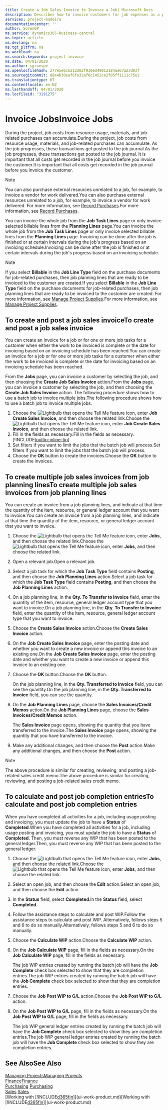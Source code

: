 ```yaml
---
title: Create a Job Sales Invoice to Invoice a Job| Microsoft Docs
description: Describes how to invoice customers for job expenses as a project progresses.
services: project-madeira
documentationcenter: ''
author: SorenGP
ms.service: dynamics365-business-central
ms.topic: article
ms.devlang: na
ms.tgt_pltfrm: na
ms.workload: na
ms.search.keywords: project invoice
ms.date: 04/01/2020
ms.author: sgroespe
ms.openlocfilehash: 277e5e6cb212202f930ed49012184aa67a23d03f
ms.sourcegitcommit: 88e4b30eaf6fa32af0c1452ce2f85ff1111c75e2
ms.translationtype: HT
ms.contentlocale: en-NZ
ms.lasthandoff: 04/01/2020
ms.locfileid: "3191275"
---
```

# <a name="invoice-jobs"></a><span data-ttu-id="c32db-103">Invoice Jobs</span><span class="sxs-lookup"><span data-stu-id="c32db-103">Invoice Jobs</span></span>
<span data-ttu-id="c32db-104">During the project, job costs from resource usage, materials, and job-related purchases can accumulate.</span><span class="sxs-lookup"><span data-stu-id="c32db-104">During the project, job costs from resource usage, materials, and job-related purchases can accumulate.</span></span> <span data-ttu-id="c32db-105">As the job progresses, these transactions get posted to the job journal.</span><span class="sxs-lookup"><span data-stu-id="c32db-105">As the job progresses, these transactions get posted to the job journal.</span></span> <span data-ttu-id="c32db-106">It is important that all costs get recorded in the job journal before you invoice the customer.</span><span class="sxs-lookup"><span data-stu-id="c32db-106">It is important that all costs get recorded in the job journal before you invoice the customer.</span></span>

> [!NOTE]
> <span data-ttu-id="c32db-107">You can also purchase external resources unrelated to a job, for example, to invoice a vendor for work delivered.</span><span class="sxs-lookup"><span data-stu-id="c32db-107">You can also purchase external resources unrelated to a job, for example, to invoice a vendor for work delivered.</span></span> <span data-ttu-id="c32db-108">For more information, see [Record Purchases](purchasing-how-record-purchases.md).</span><span class="sxs-lookup"><span data-stu-id="c32db-108">For more information, see [Record Purchases](purchasing-how-record-purchases.md).</span></span>

<span data-ttu-id="c32db-109">You can invoice the whole job from the **Job Task Lines** page or only invoice selected billable lines from the **Planning Lines** page.</span><span class="sxs-lookup"><span data-stu-id="c32db-109">You can invoice the whole job from the **Job Task Lines** page or only invoice selected billable lines from the **Planning Lines** page.</span></span> <span data-ttu-id="c32db-110">Invoicing can be done after the job is finished or at certain intervals during the job's progress based on an invoicing schedule.</span><span class="sxs-lookup"><span data-stu-id="c32db-110">Invoicing can be done after the job is finished or at certain intervals during the job's progress based on an invoicing schedule.</span></span>

> [!NOTE]  
>   <span data-ttu-id="c32db-111">If you select **Billable** in the **Job Line Type** field on the purchase documents for job-related purchases, then job planning lines that are ready to be invoiced to the customer are created.</span><span class="sxs-lookup"><span data-stu-id="c32db-111">If you select **Billable** in the **Job Line Type** field on the purchase documents for job-related purchases, then job planning lines that are ready to be invoiced to the customer are created.</span></span> <span data-ttu-id="c32db-112">For more information, see [Manage Project Supplies](projects-how-manage-project-supplies.md).</span><span class="sxs-lookup"><span data-stu-id="c32db-112">For more information, see [Manage Project Supplies](projects-how-manage-project-supplies.md).</span></span>

## <a name="to-create-and-post-a-job-sales-invoice"></a><span data-ttu-id="c32db-113">To create and post a job sales invoice</span><span class="sxs-lookup"><span data-stu-id="c32db-113">To create and post a job sales invoice</span></span>
<span data-ttu-id="c32db-114">You can create an invoice for a job or for one or more job tasks for a customer when either the work to be invoiced is complete or the date for invoicing based on an invoicing schedule has been reached.</span><span class="sxs-lookup"><span data-stu-id="c32db-114">You can create an invoice for a job or for one or more job tasks for a customer when either the work to be invoiced is complete or the date for invoicing based on an invoicing schedule has been reached.</span></span>

<span data-ttu-id="c32db-115">From the **Jobs** page, you can invoice a customer by selecting the job, and then choosing the **Create Job Sales Invoice** action.</span><span class="sxs-lookup"><span data-stu-id="c32db-115">From the **Jobs** page, you can invoice a customer by selecting the job, and then choosing the **Create Job Sales Invoice** action.</span></span> <span data-ttu-id="c32db-116">The following procedure shows how to use a batch job to invoice multiple jobs.</span><span class="sxs-lookup"><span data-stu-id="c32db-116">The following procedure shows how to use a batch job to invoice multiple jobs.</span></span>  

1. <span data-ttu-id="c32db-117">Choose the ![Lightbulb that opens the Tell Me feature](media/ui-search/search_small.png "Tell me what you want to do") icon, enter **Job Create Sales Invoice**, and then choose the related link.</span><span class="sxs-lookup"><span data-stu-id="c32db-117">Choose the ![Lightbulb that opens the Tell Me feature](media/ui-search/search_small.png "Tell me what you want to do") icon, enter **Job Create Sales Invoice**, and then choose the related link.</span></span>  
2. <span data-ttu-id="c32db-118">Fill in the fields as necessary.</span><span class="sxs-lookup"><span data-stu-id="c32db-118">Fill in the fields as necessary.</span></span> [!INCLUDE[tooltip-inline-tip](includes/tooltip-inline-tip_md.md)]
3. <span data-ttu-id="c32db-119">Set filters if you want to limit the jobs that the batch job will process.</span><span class="sxs-lookup"><span data-stu-id="c32db-119">Set filters if you want to limit the jobs that the batch job will process.</span></span>
4. <span data-ttu-id="c32db-120">Choose the **OK** button to create the invoices.</span><span class="sxs-lookup"><span data-stu-id="c32db-120">Choose the **OK** button to create the invoices.</span></span>  

## <a name="to-create-multiple-job-sales-invoices-from-job-planning-lines"></a><span data-ttu-id="c32db-121">To create multiple job sales invoices from job planning lines</span><span class="sxs-lookup"><span data-stu-id="c32db-121">To create multiple job sales invoices from job planning lines</span></span>
<span data-ttu-id="c32db-122">You can create an invoice from a job planning lines, and indicate at that time the quantity of the item, resource, or general ledger account that you want to invoice.</span><span class="sxs-lookup"><span data-stu-id="c32db-122">You can create an invoice from a job planning lines, and indicate at that time the quantity of the item, resource, or general ledger account that you want to invoice.</span></span>

1. <span data-ttu-id="c32db-123">Choose the ![Lightbulb that opens the Tell Me feature](media/ui-search/search_small.png "Tell me what you want to do") icon, enter **Jobs**, and then choose the related link.</span><span class="sxs-lookup"><span data-stu-id="c32db-123">Choose the ![Lightbulb that opens the Tell Me feature](media/ui-search/search_small.png "Tell me what you want to do") icon, enter **Jobs**, and then choose the related link.</span></span>
2. <span data-ttu-id="c32db-124">Open a relevant job.</span><span class="sxs-lookup"><span data-stu-id="c32db-124">Open a relevant job.</span></span>
3. <span data-ttu-id="c32db-125">Select a job task for which the **Job Task Type** field contains **Posting**, and then choose the **Job Planning Lines** action.</span><span class="sxs-lookup"><span data-stu-id="c32db-125">Select a job task for which the **Job Task Type** field contains **Posting**, and then choose the **Job Planning Lines** action.</span></span>  
4. <span data-ttu-id="c32db-126">On a job planning line, in the **Qty. To Transfer to Invoice** field, enter the quantity of the item, resource, general ledger account type that you want to invoice.</span><span class="sxs-lookup"><span data-stu-id="c32db-126">On a job planning line, in the **Qty. To Transfer to Invoice** field, enter the quantity of the item, resource, general ledger account type that you want to invoice.</span></span>  
5. <span data-ttu-id="c32db-127">Choose the **Create Sales Invoice** action.</span><span class="sxs-lookup"><span data-stu-id="c32db-127">Choose the **Create Sales Invoice** action.</span></span>
6. <span data-ttu-id="c32db-128">On the **Job Create Sales Invoice** page, enter the posting date and whether you want to create a new invoice or append this invoice to an existing one.</span><span class="sxs-lookup"><span data-stu-id="c32db-128">On the **Job Create Sales Invoice** page, enter the posting date and whether you want to create a new invoice or append this invoice to an existing one.</span></span>
7. <span data-ttu-id="c32db-129">Choose the **OK** button.</span><span class="sxs-lookup"><span data-stu-id="c32db-129">Choose the **OK** button.</span></span>  

    <span data-ttu-id="c32db-130">On the job planning line, in the **Qty. Transferred to Invoice** field, you can see the quantity.</span><span class="sxs-lookup"><span data-stu-id="c32db-130">On the job planning line, in the **Qty. Transferred to Invoice** field, you can see the quantity.</span></span>
8. <span data-ttu-id="c32db-131">On the **Job Planning Lines** page, choose the **Sales Invoices/Credit Memos** action.</span><span class="sxs-lookup"><span data-stu-id="c32db-131">On the **Job Planning Lines** page, choose the **Sales Invoices/Credit Memos** action.</span></span>

    <span data-ttu-id="c32db-132">The **Sales Invoice** page opens, showing the quantity that you have transferred to the invoice.</span><span class="sxs-lookup"><span data-stu-id="c32db-132">The **Sales Invoice** page opens, showing the quantity that you have transferred to the invoice.</span></span>  
9. <span data-ttu-id="c32db-133">Make any additional changes, and then choose the **Post** action.</span><span class="sxs-lookup"><span data-stu-id="c32db-133">Make any additional changes, and then choose the **Post** action.</span></span>

> [!NOTE]  
>   <span data-ttu-id="c32db-134">The above procedure is similar for creating, reviewing, and posting a job-related sales credit memo.</span><span class="sxs-lookup"><span data-stu-id="c32db-134">The above procedure is similar for creating, reviewing, and posting a job-related sales credit memo.</span></span>

## <a name="to-calculate-and-post-job-completion-entries"></a><span data-ttu-id="c32db-135">To calculate and post job completion entries</span><span class="sxs-lookup"><span data-stu-id="c32db-135">To calculate and post job completion entries</span></span>
<span data-ttu-id="c32db-136">When you have completed all activities for a job, including usage posting and invoicing, you must update the job to have a **Status** of **Completed**.</span><span class="sxs-lookup"><span data-stu-id="c32db-136">When you have completed all activities for a job, including usage posting and invoicing, you must update the job to have a **Status** of **Completed**.</span></span> <span data-ttu-id="c32db-137">Then, you must reverse any WIP that has been posted to the general ledger.</span><span class="sxs-lookup"><span data-stu-id="c32db-137">Then, you must reverse any WIP that has been posted to the general ledger.</span></span>

1. <span data-ttu-id="c32db-138">Choose the ![Lightbulb that opens the Tell Me feature](media/ui-search/search_small.png "Tell me what you want to do") icon, enter **Jobs**, and then choose the related link.</span><span class="sxs-lookup"><span data-stu-id="c32db-138">Choose the ![Lightbulb that opens the Tell Me feature](media/ui-search/search_small.png "Tell me what you want to do") icon, enter **Jobs**, and then choose the related link.</span></span>  
2. <span data-ttu-id="c32db-139">Select an open job, and then choose the **Edit** action.</span><span class="sxs-lookup"><span data-stu-id="c32db-139">Select an open job, and then choose the **Edit** action.</span></span>
3. <span data-ttu-id="c32db-140">In the **Status** field, select **Completed**.</span><span class="sxs-lookup"><span data-stu-id="c32db-140">In the **Status** field, select **Completed**.</span></span>
4. <span data-ttu-id="c32db-141">Follow the assistance steps to calculate and post WIP.</span><span class="sxs-lookup"><span data-stu-id="c32db-141">Follow the assistance steps to calculate and post WIP.</span></span> <span data-ttu-id="c32db-142">Alternatively, follows steps 5 and 6 to do so manually.</span><span class="sxs-lookup"><span data-stu-id="c32db-142">Alternatively, follows steps 5 and 6 to do so manually.</span></span>  
5. <span data-ttu-id="c32db-143">Choose the **Calculate WIP** action.</span><span class="sxs-lookup"><span data-stu-id="c32db-143">Choose the **Calculate WIP** action.</span></span>
6. <span data-ttu-id="c32db-144">On the **Job Calculate WIP** page, fill in the fields as necessary.</span><span class="sxs-lookup"><span data-stu-id="c32db-144">On the **Job Calculate WIP** page, fill in the fields as necessary.</span></span>  

     <span data-ttu-id="c32db-145">The job WIP entries created by running the batch job will have the **Job Complete** check box selected to show that they are completion entries.</span><span class="sxs-lookup"><span data-stu-id="c32db-145">The job WIP entries created by running the batch job will have the **Job Complete** check box selected to show that they are completion entries.</span></span>  
7. <span data-ttu-id="c32db-146">Choose the **Job Post WIP to G/L** action.</span><span class="sxs-lookup"><span data-stu-id="c32db-146">Choose the **Job Post WIP to G/L** action.</span></span>
8. <span data-ttu-id="c32db-147">On the **Job Post WIP to G/L** page, fill in the fields as necessary.</span><span class="sxs-lookup"><span data-stu-id="c32db-147">On the **Job Post WIP to G/L** page, fill in the fields as necessary.</span></span>  

     <span data-ttu-id="c32db-148">The job WIP general ledger entries created by running the batch job will have the **Job Complete** check box selected to show they are completion entries.</span><span class="sxs-lookup"><span data-stu-id="c32db-148">The job WIP general ledger entries created by running the batch job will have the **Job Complete** check box selected to show they are completion entries.</span></span>

## <a name="see-also"></a><span data-ttu-id="c32db-149">See Also</span><span class="sxs-lookup"><span data-stu-id="c32db-149">See Also</span></span>
[<span data-ttu-id="c32db-150">Managing Projects</span><span class="sxs-lookup"><span data-stu-id="c32db-150">Managing Projects</span></span>](projects-manage-projects.md)  
[<span data-ttu-id="c32db-151">Finance</span><span class="sxs-lookup"><span data-stu-id="c32db-151">Finance</span></span>](finance.md)  
<span data-ttu-id="c32db-152">[Purchasing](purchasing-manage-purchasing.md)       </span><span class="sxs-lookup"><span data-stu-id="c32db-152">[Purchasing](purchasing-manage-purchasing.md)       </span></span>  
<span data-ttu-id="c32db-153">[Sales](sales-manage-sales.md)    </span><span class="sxs-lookup"><span data-stu-id="c32db-153">[Sales](sales-manage-sales.md)    </span></span>  
<span data-ttu-id="c32db-154">[Working with [!INCLUDE[d365fin](includes/d365fin_md.md)]](ui-work-product.md)</span><span class="sxs-lookup"><span data-stu-id="c32db-154">[Working with [!INCLUDE[d365fin](includes/d365fin_md.md)]](ui-work-product.md)</span></span>  
